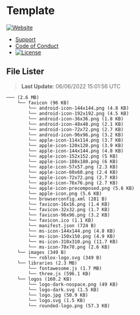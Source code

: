 # Template

[![Website](https://img.shields.io/website?down_color=%23F00&down_message=Down&label=Website&up_color=%2308F&up_message=Online&url=https%3A%2F%2Fassets.wixonic.fr)](https://github.com/Wixonic/Assets)

- [Support](https://github.com/Wixonic/Assets/blob/Default/.github/SUPPORT.md)
- [Code of Conduct](https://github.com/Wixonic/Assets/blob/Default/.github/CODE_OF_CONDUCT.md)
- [![License](https://img.shields.io/github/license/Wixonic/Assets?color=%23555&label=License)](https://github.com/Wixonic/Assets/blob/Default/LICENSE.txt)

## File Lister
<!-- File Lister Display -->
> **Last Update**: 06/06/2022 15:01:56 UTC

```
─── (2.6 MB) 
    └── favicon (96 KB) 
        └── android-icon-144x144.png (4.8 KB)
        └── android-icon-192x192.png (4.5 KB)
        └── android-icon-36x36.png (1.8 KB)
        └── android-icon-48x48.png (2.1 KB)
        └── android-icon-72x72.png (2.7 KB)
        └── android-icon-96x96.png (3.2 KB)
        └── apple-icon-114x114.png (3.7 KB)
        └── apple-icon-120x120.png (3.9 KB)
        └── apple-icon-144x144.png (4.8 KB)
        └── apple-icon-152x152.png (5 KB)
        └── apple-icon-180x180.png (6 KB)
        └── apple-icon-57x57.png (2.3 KB)
        └── apple-icon-60x60.png (2.4 KB)
        └── apple-icon-72x72.png (2.7 KB)
        └── apple-icon-76x76.png (2.7 KB)
        └── apple-icon-precomposed.png (5.6 KB)
        └── apple-icon.png (5.6 KB)
        └── browserconfig.xml (281 B)
        └── favicon-16x16.png (1.4 KB)
        └── favicon-32x32.png (1.7 KB)
        └── favicon-96x96.png (3.2 KB)
        └── favicon.ico (1.1 KB)
        └── manifest.json (724 B)
        └── ms-icon-144x144.png (4.8 KB)
        └── ms-icon-150x150.png (4.9 KB)
        └── ms-icon-310x310.png (11.7 KB)
        └── ms-icon-70x70.png (2.6 KB)
    └── images (349 B) 
        └── roblox-logo.svg (349 B)
    └── libraries (2.3 MB) 
        └── fontawesome.js (1.7 MB)
        └── three.js (596.1 KB)
    └── logos (160.2 KB) 
        └── logo-dark-nospace.png (49 KB)
        └── logo-dark.svg (1.5 KB)
        └── logo.jpg (50.9 KB)
        └── logo.svg (1.5 KB)
        └── rounded-logo.png (57.3 KB)
```
<!-- File Lister Display -->
